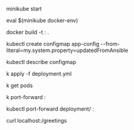 
minikube start

eval $(minikube docker-env)

docker build -t <image-name>:<tag> .

kubectl create configmap app-config --from-literal=my.system.property=updatedFromAnsible

kubectl describe configmap

k apply -f deployment.yml 

k get pods

k port-forward <pod-name>  <node-port>:<targe-port>

kubectl port-forward deployment/<deployment-name> <node-port>:<targe-port>

curl localhost:<node-port>/greetings